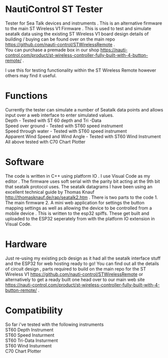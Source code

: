 # NautiControl ST Tester
Tester for Sea Talk devices and instruments . This is an alternative firmware to the main ST Wireless V1 Firmware . This is used to test and simulate seatalk data using the existing ST Wireless V1 board design details of building / buying can be found over on the main repo https://github.com/nauti-control/STWirelessRemote . 
<br/>
You can purchase a premade box in our shop https://nauti-control.com/product/st-wireless-controller-fully-built-with-4-button-remote/ .

I use this for testing functionality within the ST Wireless Remote however others may find it useful.

# Functions

Currently the tester can simulate a number of Seatalk data points and allows input over a web interface to enter simulated values. 
<br/>
Depth - Tested with ST 60 depth and Tri -Data<br/>
Speed over ground - Tested with ST60 speed instrument<br/>
Speed through water - Tested with ST60 speed instrument<br/>
Apparent Wind Speed and Wind Angle - Tested with ST60 Wind Instrument <br/>
All above tested with C70 Chart Plotter<br/>

# Software
The code is written in C++ using platform IO . I use Visual Code as my editor . The firmware uses soft serial with the parity bit acting at the 9th bit that seatalk protocol uses. The seatalk datagrams I have been using an excellent technical guide by Thomas Knauf http://thomasknauf.de/rap/seatalk2.htm . There is two parts to the code 1. The main firmware 2. A mini web application for settings the button mapping settings as well as allowing the device to be controlled from a mobile device . This is written to the esp32 spiffs. These get built and uploaded to the ESP32 seperately from with the platform IO extension in Visual Code.

# Hardware 
Just re-using my existing pcb design as it had all the seatalk interface stuff and the ESP32 for web hosting ready to go! You can find out all the details of circuit design , parts required to build on the main repo for the ST Wireless V1  https://github.com/nauti-control/STWirelessRemote or alternatively to get a ready built one head over to our main web site https://nauti-control.com/product/st-wireless-controller-fully-built-with-4-button-remote/ . 

# Compatibility

So far i've tested with the following instruments<br/>
ST60 Depth Instrument <br/>
ST60 Speed Insturment <br/>
ST60 Tri-Data Insturment <br/>
ST60 Wind Insturment <br/>
C70 Chart Plotter <br/>

